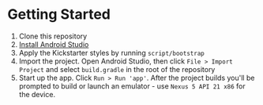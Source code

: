 # Getting Started

1. Clone this repository
2. [Install Android Studio](https://developer.android.com/sdk/index.html)
3. Apply the Kickstarter styles by running `script/bootstrap`
4. Import the project. Open Android Studio, then click `File > Import Project` and
   select `build.gradle` in the root of the repository
5. Start up the app. Click `Run > Run 'app'`. After the project builds you'll be
   prompted to build or launch an emulator - use `Nexus 5 API 21 x86` for the
   device.
